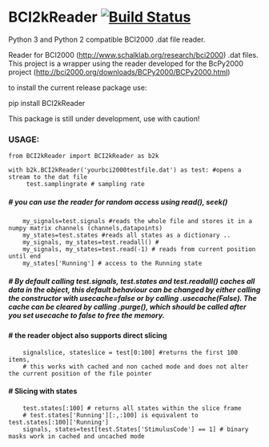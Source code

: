 # BCI2kReader   [![Build Status](https://travis-ci.com/feboci/BCI2kReader.svg?branch=master)](https://travis-ci.com/feboci/BCI2kReader)
Python 3 and Python 2 compatible BCI2000 .dat file reader.

Reader for BCI2000 (http://www.schalklab.org/research/bci2000) .dat files.
This project is a wrapper using the reader developed for the BcPy2000 project 
(http://bci2000.org/downloads/BCPy2000/BCPy2000.html)

to install the current release package use:

pip install BCI2kReader

This package is still under development, use with caution!

### USAGE:

    from BCI2kReader import BCI2kReader as b2k

    with b2k.BCI2kReader('yourbci2000testfile.dat') as test: #opens a stream to the dat file
         test.samplingrate # sampling rate
##### # you can use the reader for random access using read(), seek()
        my_signals=test.signals #reads the whole file and stores it in a numpy matrix channels (channels,datapoints)
        my_states=test.states #reads all states as a dictionary ..
        my_signals, my_states=test.readall() #
        my_signals, my_states=test.read(-1) # reads from current position until end
        my_states['Running'] # access to the Running state
##### # By default calling test.signals, test.states and test.readall() caches all data in the object, this default behaviour can be changed by either calling the constructor with usecache=false or by calling .usecache(False). The cache can be cleared by calling .purge(), which should be called after you set usecache to false to free the memory.
#### # the reader object also supports direct slicing
        signalslice, stateslice = test[0:100] #returns the first 100 items,
        # this works with cached and non cached mode and does not alter the current position of the file pointer

#### # Slicing with states
        test.states[:100] # returns all states within the slice frame 
        # test.states['Running'][:,:100] is equivalent to test.states[:100]['Running']
        signals, states=test[test.States['StimulusCode'] == 1] # binary masks work in cached and uncached mode
